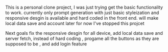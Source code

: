 This is a personal clone project, I was just trying get the basic functionality to work. 
currently only prompt generation with just basic styleization and responsive desgin is available and hard coded in the front end.
will make local data save and account later 
for now I've stopped this projcet 

Next goals
  fix the responsive desgin for all device,
  add local data save and server fetch, instead of hard coding ,
  progame all the buttons as they are supposed to be ,
  and add login feature 
